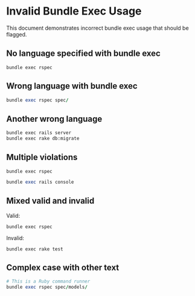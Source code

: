# Invalid Bundle Exec Usage

This document demonstrates incorrect bundle exec usage that should be flagged.

## No language specified with bundle exec

```
bundle exec rspec
```

## Wrong language with bundle exec

```ruby
bundle exec rspec spec/
```

## Another wrong language

```bash
bundle exec rails server
bundle exec rake db:migrate
```

## Multiple violations

```
bundle exec rspec
```

```ruby
bundle exec rails console
```

## Mixed valid and invalid

Valid:

```shell
bundle exec rspec
```

Invalid:

```
bundle exec rake test
```

## Complex case with other text

```ruby
# This is a Ruby command runner
bundle exec rspec spec/models/
```